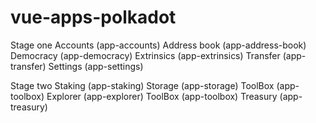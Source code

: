 # vue-apps-polkadot

Stage one
Accounts (app-accounts)
Address book (app-address-book)
Democracy (app-democracy)
Extrinsics (app-extrinsics)
Transfer (app-transfer)
Settings (app-settings)

Stage two
Staking (app-staking)
Storage (app-storage)
ToolBox (app-toolbox)
Explorer (app-explorer)
ToolBox (app-toolbox)
Treasury (app-treasury)
